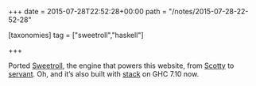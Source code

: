 +++
date = 2015-07-28T22:52:28+00:00
path = "/notes/2015-07-28-22-52-28"

[taxonomies]
tag = ["sweetroll","haskell"]

+++

<p>Ported <a href="https://github.com/myfreeweb/sweetroll">Sweetroll</a>, the engine that powers this website, from <a href="https://github.com/scotty-web/scotty">Scotty</a> to <a href="https://haskell-servant.github.io">servant</a>. Oh, and it’s also built with <a href="https://github.com/commercialhaskell/stack">stack</a> on GHC 7.10 now.</p>
